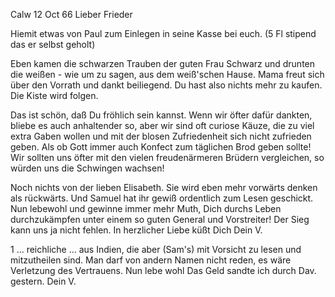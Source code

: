  Calw 12 Oct 66
Lieber Frieder

Hiemit etwas von Paul zum Einlegen in seine Kasse bei euch. (5 Fl stipend das er selbst geholt)

Eben kamen die schwarzen Trauben der guten Frau Schwarz und drunten die weißen - wie um zu sagen, aus dem weiß'schen Hause. Mama freut sich über den Vorrath und dankt beiliegend. Du hast also nichts mehr zu kaufen. Die Kiste wird folgen.

Das ist schön, daß Du fröhlich sein kannst. Wenn wir öfter dafür dankten, bliebe es auch anhaltender so, aber wir sind oft curiose Käuze, die zu viel extra Gaben wollen und mit der blosen Zufriedenheit sich nicht zufrieden geben. Als ob Gott immer auch Konfect zum täglichen Brod geben sollte! Wir sollten uns öfter mit den vielen freudenärmeren Brüdern vergleichen, so würden uns die Schwingen wachsen!

Noch nichts von der lieben Elisabeth. Sie wird eben mehr vorwärts denken als rückwärts. Und Samuel hat ihr gewiß ordentlich zum Lesen geschickt. 
Nun lebewohl und gewinne immer mehr Muth, Dich durchs Leben durchzukämpfen unter einem so guten General und Vorstreiter! Der Sieg kann uns ja nicht fehlen. In herzlicher Liebe küßt Dich
 Dein V.

1 ... reichliche ... aus Indien, die aber (Sam's) mit Vorsicht zu lesen und mitzutheilen sind. Man darf von andern Namen nicht reden, es wäre Verletzung des Vertrauens. Nun lebe wohl Das Geld sandte ich durch Dav. gestern.  Dein V.
